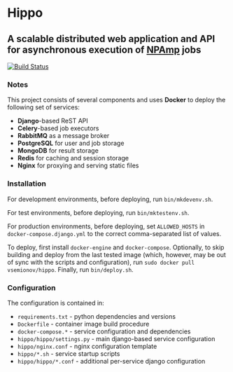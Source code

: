 Hippo
=====
A scalable distributed web application and API for asynchronous execution of [NPAmp](https://github.com/vsemionov/npamp) jobs
-----------------------------------------------------------------------------------------------------------------------------

[![Build Status](https://travis-ci.org/vsemionov/hippo.svg?branch=master)](https://travis-ci.org/vsemionov/hippo)


### Notes

This project consists of several components and uses **Docker** to deploy the following set of services:
* **Django**-based ReST API
* **Celery**-based job executors
* **RabbitMQ** as a message broker
* **PostgreSQL** for user and job storage
* **MongoDB** for result storage
* **Redis** for caching and session storage
* **Nginx** for proxying and serving static files


### Installation

For development environments, before deploying, run `bin/mkdevenv.sh`.

For test environments, before deploying, run `bin/mktestenv.sh`.

For production environments, before deploying, set `ALLOWED_HOSTS` in `docker-compose.django.yml` to the correct comma-separated list of values.

To deploy, first install `docker-engine` and `docker-compose`. Optionally, to skip building and deploy from the last tested image (which, however, may be out of sync with the scripts and configuration), run `sudo docker pull vsemionov/hippo`. Finally, run `bin/deploy.sh`.


### Configuration

The configuration is contained in:
* `requirements.txt` - python dependencies and versions
* `Dockerfile` - container image build procedure
* `docker-compose.*` - service configuration and dependencies
* `hippo/hippo/settings.py` - main django-based service configuration
* `hippo/nginx.conf` - nginx configuration template
* `hippo/*.sh` - service startup scripts
* `hippo/hippo/*.conf` - additional per-service django configuration
